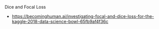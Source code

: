 Dice and Focal Loss
- https://becominghuman.ai/investigating-focal-and-dice-loss-for-the-kaggle-2018-data-science-bowl-65fb9af4f36c
